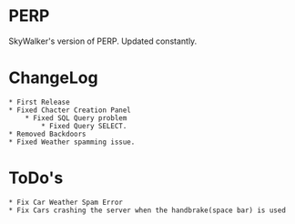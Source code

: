 # PERP
SkyWalker's version of PERP. Updated constantly.

# ChangeLog
    * First Release
    * Fixed Chacter Creation Panel
        * Fixed SQL Query problem
            * Fixed Query SELECT.
    * Removed Backdoors
    * Fixed Weather spamming issue.
    
# ToDo's
    * Fix Car Weather Spam Error
    * Fix Cars crashing the server when the handbrake(space bar) is used
